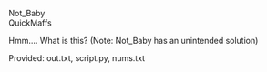 Not_Baby  
QuickMaffs

Hmm.... What is this? (Note: Not_Baby has an unintended solution)

Provided: out.txt, script.py, nums.txt
